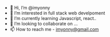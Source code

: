 - 👋 Hi, I’m @imyonny
- 👀 I’m interested in full stack web develpoment
- 🌱 I’m currently learning Javascript, react..
- 💞️ I’m looking to collaborate on ...
- 📫 How to reach me - imyonny@gmail.com

